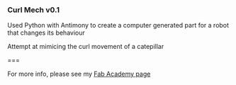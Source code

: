### Curl Mech v0.1

Used Python with Antimony to create a computer generated part for a robot that changes its behaviour

Attempt at mimicing the curl movement of a catepillar 

===

For more info, please see my [Fab Academy page](http://fabacademy.org/archives/2015/na/students/kennedy.erin/update6.html)

